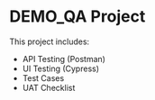 # DEMO_QA Project

This project includes:
- API Testing (Postman)
- UI Testing (Cypress)
- Test Cases
- UAT Checklist